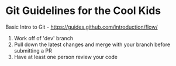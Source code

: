 # Git Guidelines for the Cool Kids

Basic Intro to Git - https://guides.github.com/introduction/flow/

1. Work off of 'dev' branch
2. Pull down the latest changes and merge with your branch before submitting a PR
3. Have at least one person review your code
